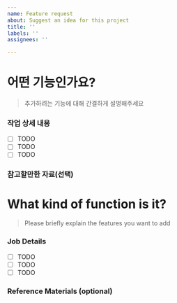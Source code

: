 ```yaml
---
name: Feature request
about: Suggest an idea for this project
title: ''
labels: ''
assignees: ''

---
```


# 어떤 기능인가요?

> 추가하려는 기능에 대해 간결하게 설명해주세요

### 작업 상세 내용

- [ ] TODO
- [ ] TODO
- [ ] TODO

### 참고할만한 자료(선택)

# What kind of function is it?

> Please briefly explain the features you want to add

### Job Details

- [ ] TODO
- [ ] TODO
- [ ] TODO

### Reference Materials (optional)
